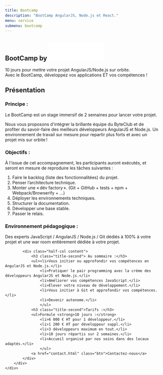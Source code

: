 ```yaml
---
title: Bootcamp
description: "BootCamp AngularJS, Node.js et React."
menu: service
submenu: bootcamp
---
```

<section class="banner">
	<div class="wrap cf">
		<div class="inner">
			<h1 class="page-title">BootCamp by <img class="bootcamp-main-title" src="img/logo-white.png" alt="byteclub"> </h1>
			<div class="banner-text">
				<p>10 jours pour mettre votre projet AngularJS/Node.js sur orbite.<br>
					Avec le BootCamp, développez vos applications ET vos compétences !</p>
			</div>
		</div>
	</div>
</section>

<div class="section-title">
	<div class="wrap cf">
		<div class="inner">
			<h2>Présentation</h2>
		</div>
	</div>
</div>

<section class="section">
	<div class="wrap cf">
		<div class="inner half-cols">
			<div class="half-col content">
				<h3 class="title-second">Principe :</h3>
				<p>Le BootCamp est un stage immersif de 2 semaines pour lancer votre projet.</p>
				<p>Nous vous proposons d'intégrer la brillante équipe du ByteClub et de profiter du savoir-faire des meilleurs développeurs AngularJS et Node.js. Un environnement de travail sur mesure pour repartir plus forts et avec un projet mis sur orbite !</p>
				<h3 class="title-second">Objectifs :</h3>
				<p>À l'issue de cet accompagnement, les participants auront exécutés, et seront en mesure de reproduire les tâches suivantes :</p>
				<ol><li>Faire le backlog (liste des fonctionnalitées) du projet.</li>
					<li>Penser l’architecture technique.</li>
					<li>Monter une « dév factory ». (Git + GitHub + tests + npm + Webpack/Browserify + …)</li>
					<li>Déployer les environnements techniques.</li>
					<li>Structurer la documentation.</li>
					<li>Développer une base stable.</li>
					<li>Passer le relais.</li>
					</ol>
				<h3 class="title-second">Environnement pédagogique :</h3>
				<p>Des experts JavaScript / AngularJS / Node.js / Git dédiés à 100% à votre projet et une war room entièrement dédiée à votre projet.</p>
			</div>

			<div class="half-col content">
				<h3 class="title-second"> Au sommaire :</h3>
				<ul><li>Vous initier ou approfondir vos compétences en AngularJS et Node.js.</li>
					<li>Pratiquer le pair programming avec la crème des développeurs AngularJS et Node.js.</li>
					<li>Améliorer vos compétences JavaScript.</li>
					<li>Élever votre niveau de développement.</li>
					<li>Vous initier à Git et approfondir vos compétences.</li>
					<li>Devenir autonome.</li>
					</ul>
				<h3 class="title-second">Tarifs :</h3>
				<ul>Formule <strong>10 jours :</strong>
					<li>6 000 € HT pour 1 développeur.</li>
					<li>1 200 € HT par développeur suppl.</li>
					<li>3 développeurs maximum en tout.</li>
					<li>10 jours répartis sur 2 semaines.</li>
					<li>Accueil organisé par nos soins dans des locaux adaptés.</li>
					</ul>
				<a href="contact.html" class="btn">Contactez-nous</a>
			</div>
		</div>
	</div>
</section>
